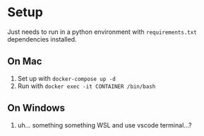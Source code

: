 # Setup

Just needs to run in a python environment with `requirements.txt` dependencies installed.

## On Mac

1. Set up with `docker-compose up -d`
2. Run with `docker exec -it CONTAINER /bin/bash`

## On Windows

1. uh... something something WSL and use vscode terminal...?